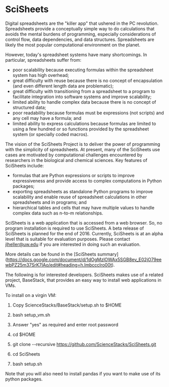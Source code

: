 # SciSheets
Digital spreadsheets
are the "killer app" that ushered in the PC revolution.
Spreadsheets provide a conceptually simple way to do calculations that avoids the 
mental burdens of programming, especially considerations of control flow, data dependencies, and data structures.
Spreadsheets are likely the most popular computational environment on the planet.

However, today's spreadsheet systems have many shortcomings.
In particular, spreadsheets suffer from:
- poor scalability because executing formulas within the spreadsheet system has high overhead; 
- great difficulty with reuse because there is no concept of encapsulation (and even different
length data are problematic);
- great difficulty with transitioning from a spreadsheet to a program to facilitate integration into software systems and improve
scalability;
- limited ability to handle complex data because there is no concept of structured data;
- poor readability because formulas must be expressions (not scripts) and any cell may have a formula; and
- limited ability to express calculations because formulas are limited to using a few hundred or so functions provided by the spreadsheet system
(or specially coded macros).

The vision of the SciSheets Project
is to deliver the power of programming with the simplicity of spreadsheets.
At present, many of the SciSheets use cases are motivated by computational challenges encountered by
researchers in the biological and chemical sciences.
Key features of SciSheets include: 
- formulas that are Python expressions or scripts to improve expressiveness and provide access to complex computations in Python packages;
- exporting spreadsheets as standalone Python programs to improve scalability and 
enable reuse of spreadsheet calculations in other spreadsheets and in programs; and
- hierarchical tables and cells that may have multiple values to handle complex data such as n-to-m relationships.

SciSheets is a web application that is accessed from a web browser. So, no program installation is required to use SciSheets. A beta release of SciSheets is planned for the end of 2016. Currently, SciSheets is at an alpha level that is suitable for evaluation purposes. Please contact jlheller@uw.edu if you are interested in doing such an evaluation.

More details can be found in the [SciSheets summary] (https://docs.google.com/document/d/1dOgMzlOWAx5SGB8ev_E02jO79eewbPZ25m37SrK7IAo/edit#heading=h.lmbccclro00t).

The following is for interested developers. SciSheets makes use of a related project, BaseStack, that provides an easy way to install web applications in VMs.

To install on a virgin VM:

1. Copy ScienceStacks/BaseStack/setup.sh to $HOME

2. bash setup_vm.sh

3. Answer "yes" as required and enter root password

4. cd $HOME

5. git clone --recursive https://github.com/ScienceStacks/SciSheets.git

6. cd SciSheets

7. bash setup.sh

Note that you will also need to install pandas if you want to make use of its python packages.
